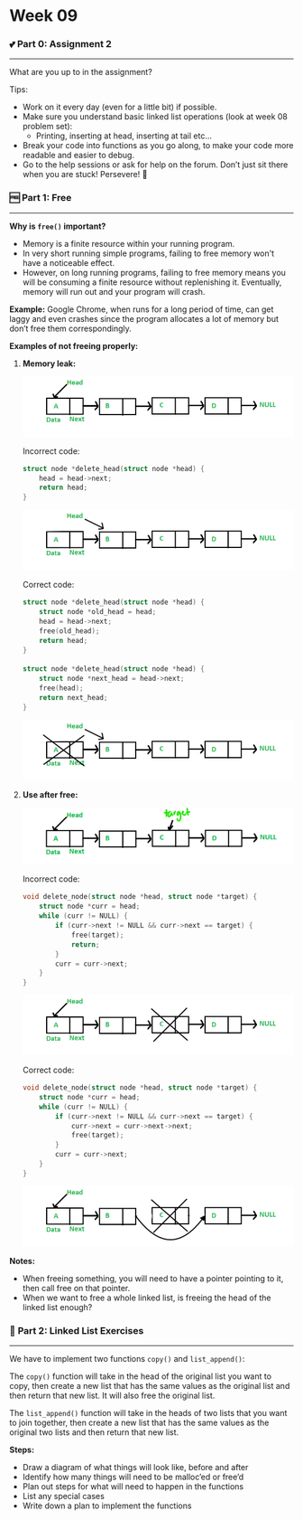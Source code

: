 # Week 09

### 💕 **Part 0: Assignment 2**

---

What are you up to in the assignment?

Tips:

- Work on it every day (even for a little bit) if possible.
- Make sure you understand basic linked list operations (look at week 08 problem set):
    - Printing, inserting at head, inserting at tail etc…
- Break your code into functions as you go along, to make your code more readable and easier to debug.
- Go to the help sessions or ask for help on the forum. Don’t just sit there when you are stuck! Persevere! 😤

### 🆓 **Part 1: Free**

---

**Why is `free()` important?**

- Memory is a finite resource within your running program.
- In very short running simple programs, failing to free memory won't have a noticeable effect.
- However, on long running programs, failing to free memory means you will be consuming a finite resource without replenishing it. Eventually, memory will run out and your program will crash.

**Example:** Google Chrome, when runs for a long period of time, can get laggy and even crashes since the program allocates a lot of memory but don’t free them correspondingly.

**Examples of not freeing properly:** 

1. **Memory leak:**
    
    ![Untitled](images/Untitled.png)
    
    Incorrect code:
    
    ```c
    struct node *delete_head(struct node *head) {
    	head = head->next;
    	return head;
    }
    ```
    
    ![Untitled](images/Untitled%201.png)
    
    Correct code:
    
    ```c
    struct node *delete_head(struct node *head) {
    	struct node *old_head = head;
    	head = head->next;
    	free(old_head);
    	return head;
    }
    
    struct node *delete_head(struct node *head) {
    	struct node *next_head = head->next;
    	free(head);
    	return next_head;
    }
    ```
    
    ![Untitled](images/Untitled%202.png)
    
2. **Use after free:**
    
    ![Untitled](images/Untitled%203.png)
    
    Incorrect code:
    
    ```c
    void delete_node(struct node *head, struct node *target) {
    	struct node *curr = head;
    	while (curr != NULL) {
    		if (curr->next != NULL && curr->next == target) {
    			free(target);
    			return;
    		}
    		curr = curr->next;
    	}
    }
    ```
    
    ![Untitled](images/Untitled%204.png)
    
    Correct code:
    
    ```c
    void delete_node(struct node *head, struct node *target) {
    	struct node *curr = head;
    	while (curr != NULL) {
    		if (curr->next != NULL && curr->next == target) {
    			curr->next = curr->next->next;
    			free(target);
    		}
    		curr = curr->next;
    	}
    }
    ```
    
    ![Untitled](images/Untitled%205.png)
    

**Notes:**

- When freeing something, you will need to have a pointer pointing to it, then call free on that pointer.
- When we want to free a whole linked list, is freeing the head of the linked list enough?

### 🔗 **Part 2: Linked List Exercises**

---

We have to implement two functions `copy()` and `list_append()`:

The `copy()` function will take in the head of the original list you want to copy, then create a new list that has the same values as the original list and then return that new list. It will also free the original list.

The `list_append()` function will take in the heads of two lists that you want to join together, then create a new list that has the same values as the original two lists and then return that new list.

**Steps:**

- Draw a diagram of what things will look like, before and after
- Identify how many things will need to be malloc’ed or free’d
- Plan out steps for what will need to happen in the functions
- List any special cases
- Write down a plan to implement the functions
